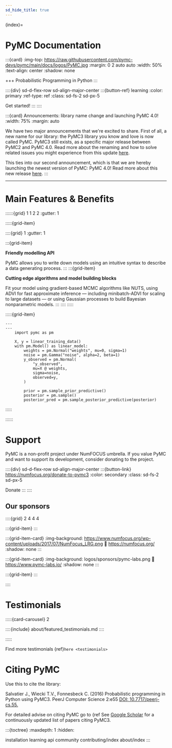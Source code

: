 ```yaml
---
sd_hide_title: true
---
```

(index)=
# PyMC Documentation

:::{card}
:img-top: https://raw.githubusercontent.com/pymc-devs/pymc/main/docs/logos/PyMC.jpg
:margin: 0 2 auto auto
:width: 50%
:text-align: center
:shadow: none

+++
Probabilistic Programming in Python
:::

::::{div} sd-d-flex-row sd-align-major-center
:::{button-ref} learning
:color: primary
:ref-type: ref
:class: sd-fs-2 sd-px-5

Get started!
:::
::::


:::{card} Announcements: library name change and launching PyMC 4.0!
:width: 75%
:margin: auto

We have two major announcements that we're excited to share. First of all, a new name for our library: the PyMC3 library you know and love is now called PyMC. PyMC3 still exists, as a specific major release between PyMC2 and PyMC 4.0. Read more about the renaming and how to solve related issues you might experience from this update [here]().

This ties into our second announcement, which is that we are hereby launching the newest version of PyMC: PyMC 4.0! Read more about this new release [here]().
:::

---

# Main Features & Benefits

::::::{grid} 1 1 2 2
:gutter: 1

:::::{grid-item}

::::{grid} 1
:gutter: 1

:::{grid-item}

**Friendly modelling API**

PyMC allows you to write down models using an intuitive syntax to describe a data generating process.
:::
:::{grid-item}

**Cutting edge algorithms and model building blocks**

Fit your model using gradient-based MCMC algorithms like NUTS, using ADVI for fast approximate inference — including minibatch-ADVI for scaling to large datasets — or using Gaussian processes to build Bayesian nonparametric models.
:::
::::
:::::

:::::{grid-item}

```{code-block} python
---
---
    import pymc as pm

    X, y = linear_training_data()
    with pm.Model() as linear_model:
        weights = pm.Normal("weights", mu=0, sigma=1)
        noise = pm.Gamma("noise", alpha=2, beta=1)
        y_observed = pm.Normal(
            "y_observed",
            mu=X @ weights,
            sigma=noise,
            observed=y,
        )

        prior = pm.sample_prior_predictive()
        posterior = pm.sample()
        posterior_pred = pm.sample_posterior_predictive(posterior)
```
:::::

::::::

# Support

PyMC is a non-profit project under NumFOCUS umbrella. If you value PyMC and want to support its development, consider donating to the project.

::::{div} sd-d-flex-row sd-align-major-center
:::{button-link} https://numfocus.org/donate-to-pymc3
:color: secondary
:class: sd-fs-2 sd-px-5


Donate
:::
::::

## Our sponsors

::::{grid} 2 4 4 4

:::{grid-item}
:::

:::{grid-item-card}
:img-background: https://www.numfocus.org/wp-content/uploads/2017/07/NumFocus_LRG.png
:link: https://numfocus.org/
:shadow: none
:::

:::{grid-item-card}
:img-background: logos/sponsors/pymc-labs.png
:link: https://www.pymc-labs.io/
:shadow: none
:::

:::{grid-item}
:::

::::

# Testimonials

:::::{card-carousel} 2

::::{include} about/featured_testimonials.md
::::

:::::

Find more testimonials {ref}`here <testimonials>`

# Citing PyMC

Use this to cite the library:

Salvatier J., Wiecki T.V., Fonnesbeck C. (2016) Probabilistic programming in Python using PyMC3. PeerJ Computer Science 2:e55 [DOI: 10.7717/peerj-cs.55.](https://doi.org/10.7717/peerj-cs.55)

For detailed advise on citing PyMC go to {ref
See [Google Scholar](https://scholar.google.de/scholar?oi=bibs&hl=en&authuser=1&cites=6936955228135731011) for a continuously updated list of papers citing PyMC3.

:::{toctree}
:maxdepth: 1
:hidden:

installation
learning
api
community
contributing/index
about/index
:::
